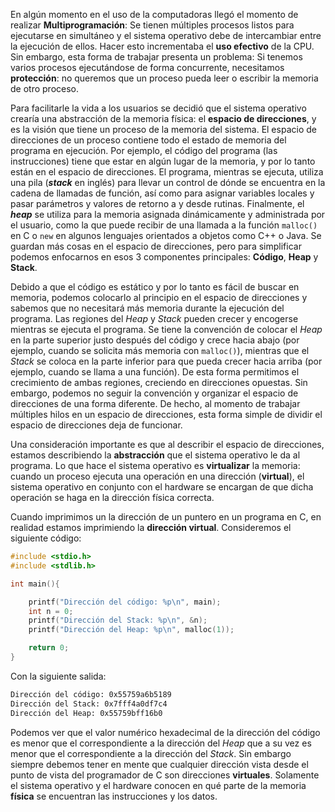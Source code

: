 En algún momento en el uso de la computadoras llegó el momento de realizar **Multiprogramación**: Se tienen múltiples procesos listos para ejecutarse en simultáneo y el sistema operativo debe de intercambiar entre la ejecución de ellos. Hacer esto incrementaba el **uso efectivo** de la CPU. Sin embargo, esta forma de trabajar presenta un problema: Si tenemos varios procesos ejecutándose de forma concurrente, necesitamos **protección**: no queremos que un proceso pueda leer o escribir la memoria de otro proceso.

Para facilitarle la vida a los usuarios se decidió que el sistema operativo crearía una abstracción de la memoria física: el **espacio de direcciones**, y es la visión que tiene un proceso de la memoria del sistema. El espacio de direcciones de un proceso contiene todo el estado de memoria del programa en ejecución. Por ejemplo, el código del programa (las instrucciones) tiene que estar en algún lugar de la memoria, y por lo tanto están en el espacio de direcciones. El programa, mientras se ejecuta, utiliza una pila (***stack*** en inglés) para llevar un control de dónde se encuentra en la cadena de llamadas de función, así como para asignar variables locales y pasar parámetros y valores de retorno a y desde rutinas. Finalmente, el ***heap*** se utiliza para la memoria asignada dinámicamente y administrada por el usuario, como la que puede recibir de una llamada a la función `malloc()` en C o `new` en algunos lenguajes orientados a objetos como C++ o Java. Se guardan más cosas en el espacio de direcciones, pero para simplificar podemos enfocarnos en esos 3 componentes principales: **Código**, **Heap** y **Stack**.

Debido a que el código es estático y por lo tanto es fácil de buscar en memoria, podemos colocarlo al principio en el espacio de direcciones y sabemos que no necesitará más memoria durante la ejecución del programa. Las regiones del *Heap* y *Stack* pueden crecer y encogerse mientras se ejecuta el programa. Se tiene la convención de colocar el *Heap* en la parte superior justo después del código y crece hacia abajo (por ejemplo, cuando se solicita más memoria con `malloc()`), mientras que el *Stack* se coloca en la parte inferior para que pueda crecer hacia arriba (por ejemplo, cuando se llama a una función). De esta forma permitimos el crecimiento de ambas regiones, creciendo en direcciones opuestas. Sin embargo, podemos no seguir la convención y organizar el espacio de direcciones de una forma diferente. De hecho, al momento de trabajar múltiples hilos en un espacio de direcciones, esta forma simple de dividir el espacio de direcciones deja de funcionar.

Una consideración importante es que al describir el espacio de direcciones, estamos describiendo la **abstracción** que el sistema operativo le da al programa. Lo que hace el sistema operativo es **virtualizar** la memoria: cuando un proceso ejecuta una operación en una dirección (**virtual**), el sistema operativo en conjunto con el hardware se encargan de que dicha operación se haga en la dirección física correcta.

Cuando imprimimos un la dirección de un puntero en un programa en C, en realidad estamos imprimiendo la **dirección virtual**. Consideremos el siguiente código:

```c
#include <stdio.h>
#include <stdlib.h>

int main(){

    printf("Dirección del código: %p\n", main);
    int n = 0;
    printf("Dirección del Stack: %p\n", &n);
    printf("Dirección del Heap: %p\n", malloc(1));

    return 0;
}
```
Con la siguiente salida:

```sh
Dirección del código: 0x55759a6b5189
Dirección del Stack: 0x7fff4a0df7c4
Dirección del Heap: 0x55759bff16b0
```

Podemos ver que el valor numérico hexadecimal de la dirección del código es menor que el correspondiente a la dirección del *Heap* que a su vez es menor que el correspondiente a la dirección del *Stack*. Sin embargo siempre debemos tener en mente que cualquier dirección vista desde el punto de vista del programador de C son direcciones **virtuales**. Solamente el sistema operativo y el hardware conocen en qué parte de la memoria **física** se encuentran las instrucciones y los datos.  